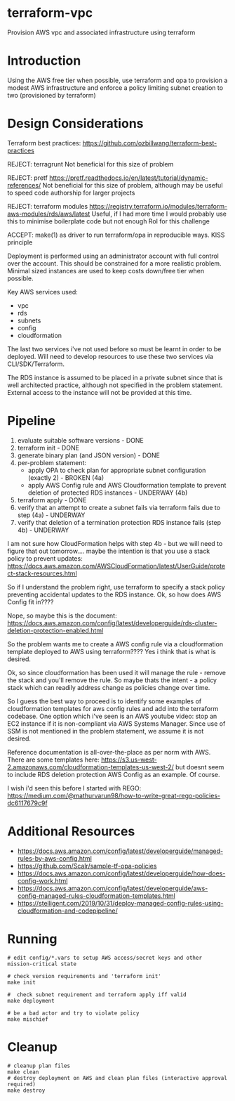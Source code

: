 # terraform-vpc
Provision AWS vpc and associated infrastructure using terraform

Introduction
============

Using the AWS free tier when possible, use terraform and opa to provision a modest AWS infrastructure
and enforce a policy limiting subnet creation to two (provisioned by terraform)

Design Considerations
=====================

Terraform best practices: https://github.com/ozbillwang/terraform-best-practices

REJECT: terragrunt
Not beneficial for this size of problem

REJECT: pretf https://pretf.readthedocs.io/en/latest/tutorial/dynamic-references/
Not beneficial for this size of problem, although may be useful to speed code authorship for larger projects

REJECT: terraform modules https://registry.terraform.io/modules/terraform-aws-modules/rds/aws/latest
Useful, if I had more time I would probably use this to minimise boilerplate code but not enough RoI for this challenge

ACCEPT: make(1) as driver to run terraform/opa in reproducible ways.
KISS principle

Deployment is performed using an administrator account with full control over the account. This should be constrained
for a more realistic problem. Minimal sized instances are used to keep costs down/free tier when possible.

Key AWS services used:
 - vpc
 - rds
 - subnets
 - config
 - cloudformation

The last two services i've not used before so must be learnt in order to be deployed. Will need to develop resources to use
these two services via CLI/SDK/Terraform.

The RDS instance is assumed to be placed in a private subnet since that is well architected practice, although not specified in the problem statement. External access to the instance will not be provided at this time.

Pipeline
========

 1. evaluate suitable software versions - DONE
 2. terraform init - DONE
 3. generate binary plan (and JSON version) - DONE
 4. per-problem statement:
      * apply OPA to check plan for appropriate subnet configuration (exactly 2) - BROKEN (4a)
      * apply AWS Config rule and AWS Cloudformation template to prevent deletion of protected RDS instances - UNDERWAY (4b)
 5. terraform apply - DONE
 6. verify that an attempt to create a subnet fails via terraform fails due to step (4a) - UNDERWAY
 7. verify that deletion of a termination protection RDS instance fails (step 4b) - UNDERWAY

I am not sure how CloudFormation helps with step 4b - but we will need to figure that out tomorrow.... maybe the intention is that
you use a stack policy to prevent updates:
https://docs.aws.amazon.com/AWSCloudFormation/latest/UserGuide/protect-stack-resources.html

So if I understand the problem right, use terraform to specify a stack policy preventing accidental updates to the RDS instance. Ok,
so how does AWS Config fit in????

Nope, so maybe this is the document:
https://docs.aws.amazon.com/config/latest/developerguide/rds-cluster-deletion-protection-enabled.html

So the problem wants me to create a AWS config rule via a cloudformation template deployed to AWS using terraform????
Yes i think that is what is desired.

Ok, so since cloudformation has been used it will manage the rule - remove the stack and you'll remove the rule. So maybe thats the intent - a policy stack which can readily address change as policies change over time.

So I guess the best way to proceed is to identify some examples of cloudformation templates for aws config rules and add into the terraform codebase.
One option which i've seen is an AWS youtube video: stop an EC2 instance if it is non-compliant via AWS Systems Manager. Since use of SSM is not mentioned in the problem statement, we assume it is not desired.

Reference documentation is all-over-the-place as per norm with AWS. There are some templates here:
https://s3.us-west-2.amazonaws.com/cloudformation-templates-us-west-2/
but doesnt seem to include RDS deletion protection AWS Config as an example. Of course.

I wish i'd seen this before I started with REGO:
https://medium.com/@mathurvarun98/how-to-write-great-rego-policies-dc6117679c9f


Additional Resources
====================

  * https://docs.aws.amazon.com/config/latest/developerguide/managed-rules-by-aws-config.html
  * https://github.com/Scalr/sample-tf-opa-policies
  * https://docs.aws.amazon.com/config/latest/developerguide/how-does-config-work.html
  * https://docs.aws.amazon.com/config/latest/developerguide/aws-config-managed-rules-cloudformation-templates.html
  * https://stelligent.com/2019/10/31/deploy-managed-config-rules-using-cloudformation-and-codepipeline/

Running
=======

~~~~
# edit config/*.vars to setup AWS access/secret keys and other mission-critical state

# check version requirements and 'terraform init'
make init

#  check subnet requirement and terraform apply iff valid
make deployment

# be a bad actor and try to violate policy
make mischief
~~~~

Cleanup
=======


~~~~
# cleanup plan files
make clean
# destroy deployment on AWS and clean plan files (interactive approval required)
make destroy
~~~~
